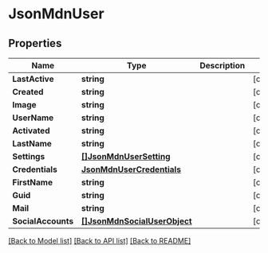 # JsonMdnUser

## Properties

Name | Type | Description | Notes
------------ | ------------- | ------------- | -------------
**LastActive** | **string** |  | [optional] 
**Created** | **string** |  | [optional] 
**Image** | **string** |  | [optional] 
**UserName** | **string** |  | [optional] 
**Activated** | **string** |  | [optional] 
**LastName** | **string** |  | [optional] 
**Settings** | [**[]JsonMdnUserSetting**](json_MDN_UserSetting.md) |  | [optional] 
**Credentials** | [**JsonMdnUserCredentials**](json_MDN_UserCredentials.md) |  | [optional] 
**FirstName** | **string** |  | [optional] 
**Guid** | **string** |  | [optional] 
**Mail** | **string** |  | [optional] 
**SocialAccounts** | [**[]JsonMdnSocialUserObject**](json_MDN_SocialUserObject.md) |  | [optional] 

[[Back to Model list]](../README.md#documentation-for-models) [[Back to API list]](../README.md#documentation-for-api-endpoints) [[Back to README]](../README.md)


